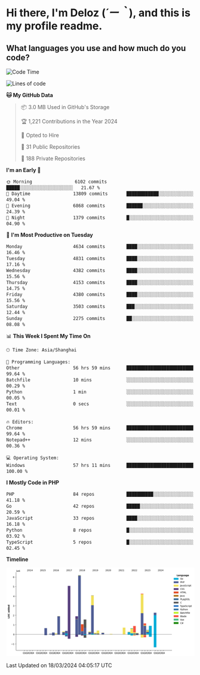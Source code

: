 # **Hi there, I'm Deloz (*´ー｀*), and this is my profile readme.**

## **What languages you use and how much do you code?**

<!--START_SECTION:waka-->
![Code Time](http://img.shields.io/badge/Code%20Time-3%2C495%20hrs%2034%20mins-blue)

![Lines of code](https://img.shields.io/badge/From%20Hello%20World%20I%27ve%20Written-36.1%20million%20lines%20of%20code-blue)

**🐱 My GitHub Data** 

> 📦 3.0 MB Used in GitHub's Storage 
 > 
> 🏆 1,221 Contributions in the Year 2024
 > 
> 💼 Opted to Hire
 > 
> 📜 31 Public Repositories 
 > 
> 🔑 188 Private Repositories 
 > 
**I'm an Early 🐤** 

```text
🌞 Morning                6102 commits        █████░░░░░░░░░░░░░░░░░░░░   21.67 % 
🌆 Daytime                13809 commits       ████████████░░░░░░░░░░░░░   49.04 % 
🌃 Evening                6868 commits        ██████░░░░░░░░░░░░░░░░░░░   24.39 % 
🌙 Night                  1379 commits        █░░░░░░░░░░░░░░░░░░░░░░░░   04.90 % 
```
📅 **I'm Most Productive on Tuesday** 

```text
Monday                   4634 commits        ████░░░░░░░░░░░░░░░░░░░░░   16.46 % 
Tuesday                  4831 commits        ████░░░░░░░░░░░░░░░░░░░░░   17.16 % 
Wednesday                4382 commits        ████░░░░░░░░░░░░░░░░░░░░░   15.56 % 
Thursday                 4153 commits        ████░░░░░░░░░░░░░░░░░░░░░   14.75 % 
Friday                   4380 commits        ████░░░░░░░░░░░░░░░░░░░░░   15.56 % 
Saturday                 3503 commits        ███░░░░░░░░░░░░░░░░░░░░░░   12.44 % 
Sunday                   2275 commits        ██░░░░░░░░░░░░░░░░░░░░░░░   08.08 % 
```


📊 **This Week I Spent My Time On** 

```text
🕑︎ Time Zone: Asia/Shanghai

💬 Programming Languages: 
Other                    56 hrs 59 mins      █████████████████████████   99.64 % 
Batchfile                10 mins             ░░░░░░░░░░░░░░░░░░░░░░░░░   00.29 % 
Python                   1 min               ░░░░░░░░░░░░░░░░░░░░░░░░░   00.05 % 
Text                     0 secs              ░░░░░░░░░░░░░░░░░░░░░░░░░   00.01 % 

🔥 Editors: 
Chrome                   56 hrs 59 mins      █████████████████████████   99.64 % 
Notepad++                12 mins             ░░░░░░░░░░░░░░░░░░░░░░░░░   00.36 % 

💻 Operating System: 
Windows                  57 hrs 11 mins      █████████████████████████   100.00 % 
```

**I Mostly Code in PHP** 

```text
PHP                      84 repos            ██████████░░░░░░░░░░░░░░░   41.18 % 
Go                       42 repos            █████░░░░░░░░░░░░░░░░░░░░   20.59 % 
JavaScript               33 repos            ████░░░░░░░░░░░░░░░░░░░░░   16.18 % 
Python                   8 repos             █░░░░░░░░░░░░░░░░░░░░░░░░   03.92 % 
TypeScript               5 repos             █░░░░░░░░░░░░░░░░░░░░░░░░   02.45 % 
```



**Timeline**

![Lines of Code chart](https://raw.githubusercontent.com/deloz/deloz/main/assets/bar_graph.png)


 Last Updated on 18/03/2024 04:05:17 UTC
<!--END_SECTION:waka-->
